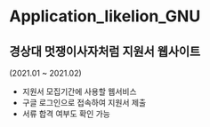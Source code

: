# Application_likelion_GNU
## 경상대 멋쟁이사자처럼 지원서 웹사이트
(2021.01 ~ 2021.02)


* 지원서 모집기간에 사용할 웹서비스
* 구글 로그인으로 접속하여 지원서 제출
* 서류 합격 여부도 확인 가능

